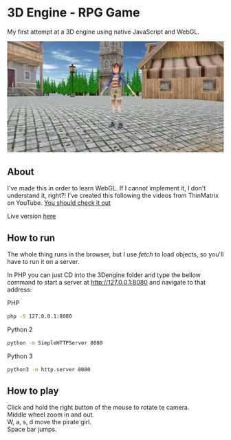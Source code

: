 # 3D Engine - RPG Game

My first attempt at a 3D engine using native JavaScript and WebGL.

[![screenshot](screenshot.png)](https://victorribeiro.com/3Dengine)

## About

I've made this in order to learn WebGL. If I cannot implement it, I don't understand it, right?! I've created this following the videos from ThinMatrix on YouTube.
[You should check it out](https://www.youtube.com/playlist?list=PLRIWtICgwaX0u7Rf9zkZhLoLuZVfUksDP)

Live version [here](https://victorribeiro.com/3Dengine)

## How to run

The whole thing runs in the browser, but I use *fetch* to load objects, so you'll have to run it on a server.

In PHP you can just CD into the 3Dengine folder and type the bellow command to start a server at http://127.0.0.1:8080 and navigate to that address:

PHP
```bash
php -S 127.0.0.1:8080
```

Python 2
```bash
python -m SimpleHTTPServer 8080
```

Python 3
```bash
python3 -m http.server 8080
```

## How to play

Click and hold the right button of the mouse to rotate te camera.  
Middle wheel zoom in and out.  
W, a, s, d move the pirate girl.  
Space bar jumps.
